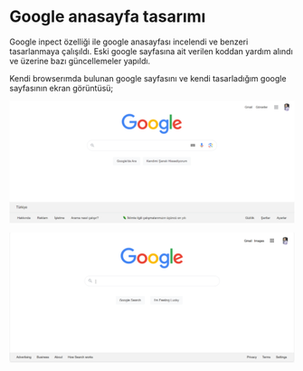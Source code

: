 # Google anasayfa tasarımı
Google inpect özelliği ile google anasayfası incelendi ve benzeri tasarlanmaya çalışıldı.
Eski google sayfasına ait verilen koddan yardım alındı ve üzerine bazı güncellemeler yapıldı.

Kendi browserımda bulunan google sayfasını ve kendi tasarladığım google sayfasının ekran görüntüsü;

![Google orjinal sayfası](assets/googleorj.png)

![Google orjinal sayfası](assets/mycode.png)
